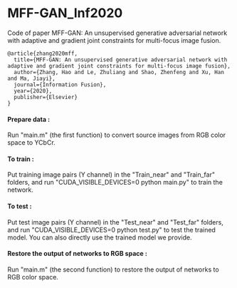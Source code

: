 # MFF-GAN_Inf2020
Code of paper MFF-GAN: An unsupervised generative adversarial network with adaptive and gradient joint constraints for multi-focus image fusion.
````
@article{zhang2020mff,
  title={MFF-GAN: An unsupervised generative adversarial network with adaptive and gradient joint constraints for multi-focus image fusion},
  author={Zhang, Hao and Le, Zhuliang and Shao, Zhenfeng and Xu, Han and Ma, Jiayi},
  journal={Information Fusion},
  year={2020},
  publisher={Elsevier}
}
````

#### Prepare data :<br>
Run "main.m" (the first function) to convert source images from RGB color space to YCbCr.

#### To train :<br>
Put training image pairs (Y channel) in the "Train_near" and "Train_far" folders, and run "CUDA_VISIBLE_DEVICES=0 python main.py" to train the network.

#### To test :<br>
Put test image pairs (Y channel) in the "Test_near" and "Test_far" folders, and run "CUDA_VISIBLE_DEVICES=0 python test.py" to test the trained model.
You can also directly use the trained model we provide.

#### Restore the output of networks to RGB space :<br>
Run "main.m" (the second function) to restore the output of networks to RGB color space.
